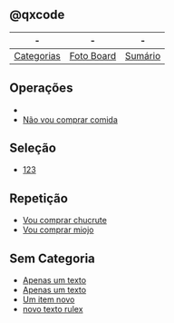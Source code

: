 ## @qxcode
-|-|-
-|-|-
[Categorias](categorias.md#qxcode) | [Foto Board](view.md#qxcode) |  [Sumário](summary.md#qxcode)


## Operações

- [](base/001/Readme.md#operacoes-empty)
- [Não vou comprar comida](base/000/Readme.md#operacoes-não-vou-comprar-comida-empty)

## Seleção

- [123](base/002/Readme.md#selecao-123-sdf-empty)

## Repetição

- [Vou comprar chucrute](base/000/01.md#repeticao-vou-comprar-chucrute)
- [Vou comprar miojo](base/003/Readme.md#repeticao-vou-comprar-miojo-comida)

## Sem Categoria

- [Apenas um texto](base/005/Readme.md#apenas-um-texto)
- [Apenas um texto](base/006/Readme.md#apenas-um-texto-empty)
- [Um item novo](base/007/Readme.md#um-item-novo-empty)
- [novo texto rulex](base/008/Readme.md#novo-texto-rulex-empty)
